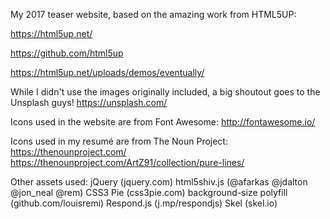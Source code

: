 My 2017 teaser website, based on the amazing work from HTML5UP:

https://html5up.net/

https://github.com/html5up

https://html5up.net/uploads/demos/eventually/

While I didn't use the images originally included, a big shoutout goes to the Unsplash guys!
https://unsplash.com/

Icons used in the website are from Font Awesome:
http://fontawesome.io/

Icons used in my resumé are from The Noun Project:
https://thenounproject.com/
https://thenounproject.com/ArtZ91/collection/pure-lines/

Other assets used:
jQuery (jquery.com)
html5shiv.js (@afarkas @jdalton @jon_neal @rem)
CSS3 Pie (css3pie.com)
background-size polyfill (github.com/louisremi)
Respond.js (j.mp/respondjs)
Skel (skel.io)
